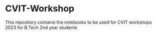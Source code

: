 # CVIT-Workshop
This repository contains the notebooks to be used for CVIT workshops 2023 for B.Tech 2nd year students
